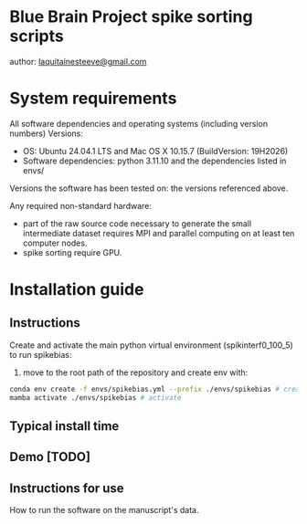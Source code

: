 # Blue Brain Project spike sorting scripts

author: laquitainesteeve@gmail.com

# System requirements

All software dependencies and operating systems (including version numbers)
Versions: 

* OS: Ubuntu 24.04.1 LTS and Mac OS X 10.15.7 (BuildVersion: 19H2026)  
* Software dependencies: python 3.11.10 and the dependencies listed in envs/  

Versions the software has been tested on: the versions referenced above.

Any required non-standard hardware: 
* part of the raw source code necessary to generate the small intermediate dataset requires MPI and parallel computing on at least ten computer nodes.
* spike sorting require GPU.

# Installation guide

## Instructions

Create and activate the main python virtual environment (spikinterf0_100_5) to run spikebias:

1. move to the root path of the repository and create env with: 

```bash 
conda env create -f envs/spikebias.yml --prefix ./envs/spikebias # create
mamba activate ./envs/spikebias # activate
```

## Typical install time


## Demo [TODO]


## Instructions for use 

How to run the software on the manuscript's data.
